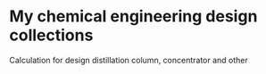# My chemical engineering design collections
Calculation for design distillation column, concentrator and other
